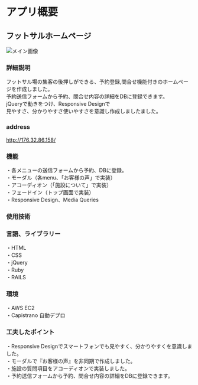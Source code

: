 # アプリ概要 
## フットサルホームページ
![メイン画像](readfutmain.jpg) 
### 詳細説明   
フットサル場の集客の後押しができる、予約登録,問合せ機能付きのホームページを作成しました。  
予約送信フォームから予約、問合せ内容の詳細をDBに登録できます。     
jQueryで動きをつけ、Responsive Designで   
見やすさ、分かりやすさ使いやすさを意識し作成しましたました。  
### address  
http://176.32.86.158/  
### 機能 
・各メニューの送信フォームから予約、DBに登録。  
・モーダル（各menu、「お客様の声」で実装）       
・アコーディオン（「施設について」で実装）      
・フェードイン（トップ画面で実装）      
・Responsive Design、Media Queries    
### 使用技術  
### 言語、ライブラリー
・HTML  
・CSS  
・jQuery  
・Ruby    
・RAILS    
### 環境
・AWS EC2  
・Capistrano 自動デプロ
### 工夫したポイント
・Responsive Designでスマートフォンでも見やすく、分かりやすくを意識しました。  
・モーダルで『お客様の声』を非同期で作成しました。    
・施設の質問項目をアコーディオンで実装しました。  
・予約送信フォームから予約、問合せ内容の詳細をDBに登録できます。 

